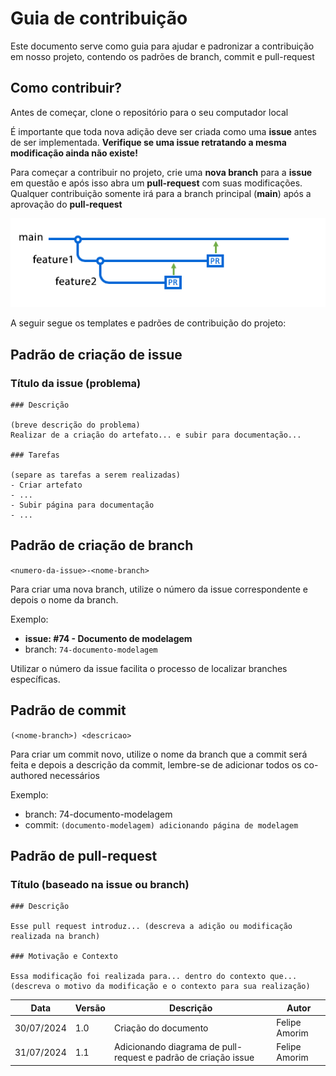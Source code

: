 # Guia de contribuição

Este documento serve como guia para ajudar e padronizar a contribuição em nosso projeto, contendo os padrões de branch, commit e pull-request

## Como contribuir?

Antes de começar, clone o repositório para o seu computador local 

É importante que toda nova adição deve ser criada como uma **issue** antes de ser implementada. **Verifique se uma issue retratando a mesma modificação ainda não existe!**

Para começar a contribuir no projeto, crie uma **nova branch** para a **issue** em questão e após isso abra um **pull-request** com suas modificações. Qualquer contribuição somente irá para a branch principal (**main**) após a aprovação do **pull-request**

![Diagrama de Pull Request](/assets/images/diagrama-pr.png)

A seguir segue os templates e padrões de contribuição do projeto:

## Padrão de criação de issue

### Título da issue (problema)

```
### Descrição

(breve descrição do problema)
Realizar de a criação do artefato... e subir para documentação...

### Tarefas

(separe as tarefas a serem realizadas)
- Criar artefato
- ...
- Subir página para documentação
- ...
```

## Padrão de criação de branch

`<numero-da-issue>-<nome-branch>`

Para criar uma nova branch, utilize o número da issue correspondente e depois o nome da branch.

Exemplo:

- **issue: #74 - Documento de modelagem**
- branch: `74-documento-modelagem`

Utilizar o número da issue facilita o processo de localizar branches específicas.

## Padrão de commit

`(<nome-branch>) <descricao>`

Para criar um commit novo, utilize o nome da branch que a commit será feita e depois a descrição da commit, lembre-se de adicionar todos os co-authored necessários

Exemplo:

- branch: 74-documento-modelagem
- commit: `(documento-modelagem) adicionando página de modelagem`

## Padrão de pull-request

### Título (baseado na issue ou branch)

```
### Descrição

Esse pull request introduz... (descreva a adição ou modificação realizada na branch)

### Motivação e Contexto

Essa modificação foi realizada para... dentro do contexto que... (descreva o motivo da modificação e o contexto para sua realização)
```

| Data | Versão | Descrição | Autor |
| ---- | ------ | --------- | ----- |
| 30/07/2024 | 1.0 | Criação do documento | Felipe Amorim |
| 31/07/2024 | 1.1 | Adicionando diagrama de pull-request e padrão de criação issue | Felipe Amorim |
